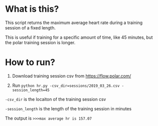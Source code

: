 # What is this?
This script returns the maximum average heart rate during a training session of a fixed length.

This is useful if training for a specific amount of time, like 45 minutes, but the polar training session is longer.

# How to run?
1. Download training session csv from https://flow.polar.com/

2. Run
`python hr.py -csv_dir=sessions/2019_03_26.csv -session_length=45`

`-csv_dir` is the locaiton of the training session csv 

`-session_length` is the length of the training session in minutes 

The output is `>>>max average hr is 157.07`
